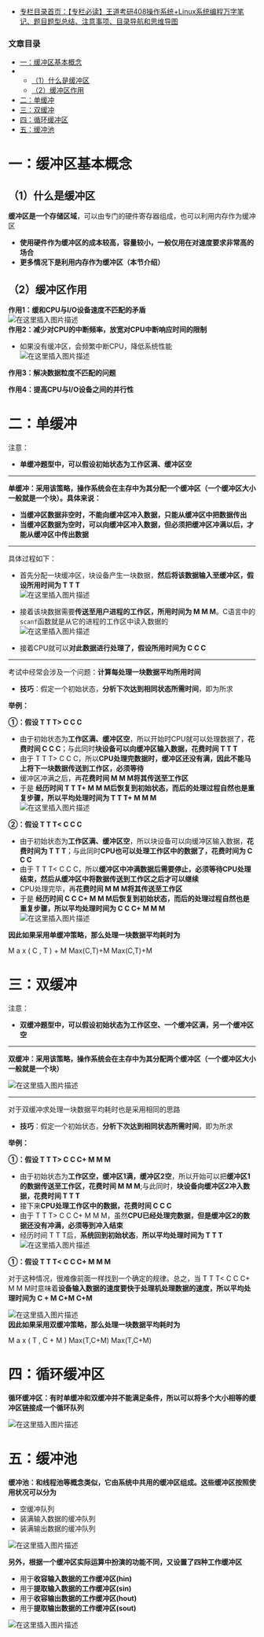  

- [专栏目录首页：【专栏必读】王道考研408操作系统+Linux系统编程万字笔记、题目题型总结、注意事项、目录导航和思维导图](https://zhangxing-tech.blog.csdn.net/article/details/121004242?spm=1001.2014.3001.5502)

### 文章目录

- [一：缓冲区基本概念](#_7)
- - [（1）什么是缓冲区](#1_8)
  - [（2）缓冲区作用](#2_15)
- [二：单缓冲](#_29)
- [三：双缓冲](#_87)
- [四：循环缓冲区](#_126)
- [五：缓冲池](#_131)

# 一：缓冲区基本概念

## （1）什么是缓冲区

**缓冲区是一个存储区域**，可以由专门的硬件寄存器组成，也可以利用内存作为缓冲区

- **使用硬件作为缓冲区的成本较高，容量较小，一般仅用在对速度要求非常高的场合**
- **更多情况下是利用内存作为缓冲区（本节介绍）**

## （2）缓冲区作用

**作用1：缓和CPU与I/O设备速度不匹配的矛盾**  
![在这里插入图片描述](https://ziquyun.com/main/csdn/img?url=https%3A%2F%2Fimg-blog.csdnimg.cn%2F4721ad6f4bd94dcc95487888850324eb.png%3Fx-oss-process%3Dimage%2Fwatermark%2Ctype_d3F5LXplbmhlaQ%2Cshadow_50%2Ctext_Q1NETiBA5b-r5LmQ5rGf5rmW%2Csize_20%2Ccolor_FFFFFF%2Ct_70%2Cg_se%2Cx_16&rfUrl=https%3A%2F%2Fzhangxing-tech.blog.csdn.net%2Farticle%2Fdetails%2F122441445)  
**作用2：减少对CPU的中断频率，放宽对CPU中断响应时间的限制**

- 如果没有缓冲区，会频繁中断CPU，降低系统性能  
  ![在这里插入图片描述](https://ziquyun.com/main/csdn/img?url=https%3A%2F%2Fimg-blog.csdnimg.cn%2F0dcfd24b077940e7822380db2c9ac381.png%3Fx-oss-process%3Dimage%2Fwatermark%2Ctype_d3F5LXplbmhlaQ%2Cshadow_50%2Ctext_Q1NETiBA5b-r5LmQ5rGf5rmW%2Csize_17%2Ccolor_FFFFFF%2Ct_70%2Cg_se%2Cx_16&rfUrl=https%3A%2F%2Fzhangxing-tech.blog.csdn.net%2Farticle%2Fdetails%2F122441445)

**作用3：解决数据粒度不匹配的问题**

**作用4：提高CPU与I/O设备之间的并行性**

# 二：单缓冲

注意：

- **单缓冲题型中，可以假设初始状态为工作区满、缓冲区空**

---

**单缓冲：采用该策略，操作系统会在主存中为其分配一个缓冲区（一个缓冲区大小一般就是一个块）。具体来说：**

- **当缓冲区数据非空时，不能向缓冲区冲入数据，只能从缓冲区中把数据传出**
- **当缓冲区数据为空时，可以向缓冲区冲入数据，但必须把缓冲区冲满以后，才能从缓冲区中传出数据**

---

具体过程如下：

- 首先分配一块缓冲区，块设备产生一块数据，**然后将该数据输入至缓冲区，假设所用时间为 T T T**  
  ![在这里插入图片描述](https://ziquyun.com/main/csdn/img?url=https%3A%2F%2Fimg-blog.csdnimg.cn%2F373fd898c9aa400997495f4fd8424962.png%3Fx-oss-process%3Dimage%2Fwatermark%2Ctype_d3F5LXplbmhlaQ%2Cshadow_50%2Ctext_Q1NETiBA5b-r5LmQ5rGf5rmW%2Csize_20%2Ccolor_FFFFFF%2Ct_70%2Cg_se%2Cx_16&rfUrl=https%3A%2F%2Fzhangxing-tech.blog.csdn.net%2Farticle%2Fdetails%2F122441445)

- 接着该块数据需要**传送至用户进程的工作区，所用时间为 M M M**。C语言中的`scanf`函数就是从它的进程的工作区中读入数据的  
  ![在这里插入图片描述](https://ziquyun.com/main/csdn/img?url=https%3A%2F%2Fimg-blog.csdnimg.cn%2F8e3aebecea11422f81221af637d562c9.png%3Fx-oss-process%3Dimage%2Fwatermark%2Ctype_d3F5LXplbmhlaQ%2Cshadow_50%2Ctext_Q1NETiBA5b-r5LmQ5rGf5rmW%2Csize_20%2Ccolor_FFFFFF%2Ct_70%2Cg_se%2Cx_16&rfUrl=https%3A%2F%2Fzhangxing-tech.blog.csdn.net%2Farticle%2Fdetails%2F122441445)

- 接着CPU就可以**对此数据进行处理了，假设所用时间为 C C C**

---

考试中经常会涉及一个问题：**计算每处理一块数据平均所用时间**

- **技巧**：假定一个初始状态，**分析下次达到相同状态所需时间**，即为所求

**举例：**

**①：假设 T T T\> C C C**

- 由于初始状态为**工作区满、缓冲区空**，所以开始时CPU就可以处理数据了，**花费时间 C C C**；与此同时**块设备可以向缓冲区输入数据，花费时间 T T T**
- 由于 T T T\> C C C，所以**CPU处理完数据时，缓冲区还没有满，因此不能马上将下一块数据传送到工作区，必须等待**
- 缓冲区冲满之后，再**花费时间 M M M将其传送至工作区**
- 于是 **经历时间 T T T+ M M M后恢复到初始状态，而后的处理过程自然也是重复步骤，所以平均处理时间为 T T T+ M M M**  
  ![在这里插入图片描述](https://ziquyun.com/main/csdn/img?url=https%3A%2F%2Fimg-blog.csdnimg.cn%2F1f18d4cfbbd54fd59a440e5ffb2898c6.png%3Fx-oss-process%3Dimage%2Fwatermark%2Ctype_d3F5LXplbmhlaQ%2Cshadow_50%2Ctext_Q1NETiBA5b-r5LmQ5rGf5rmW%2Csize_20%2Ccolor_FFFFFF%2Ct_70%2Cg_se%2Cx_16&rfUrl=https%3A%2F%2Fzhangxing-tech.blog.csdn.net%2Farticle%2Fdetails%2F122441445)

**②：假设 T T T\< C C C**

- 由于初始状态为**工作区满、缓冲区空**，所以块设备可以向缓冲区输入数据，**花费时间为 T T T**；与此同时**CPU也可以处理工作区中的数据了，花费时间为 C C C**
- 由于 T T T\< C C C，所以**缓冲区中冲满数据后需要停止，必须等待CPU处理结束，然后从缓冲区中将数据传送到工作区之后才可以继续**
- CPU处理完毕，再**花费时间 M M M将其传送至工作区**
- 于是 **经历时间 C C C+ M M M后恢复到初始状态，而后的处理过程自然也是重复步骤，所以平均处理时间为 C C C+ M M M**  
  ![在这里插入图片描述](https://ziquyun.com/main/csdn/img?url=https%3A%2F%2Fimg-blog.csdnimg.cn%2F4f2c86c15b4648489d3d618f33ceba29.png%3Fx-oss-process%3Dimage%2Fwatermark%2Ctype_d3F5LXplbmhlaQ%2Cshadow_50%2Ctext_Q1NETiBA5b-r5LmQ5rGf5rmW%2Csize_20%2Ccolor_FFFFFF%2Ct_70%2Cg_se%2Cx_16&rfUrl=https%3A%2F%2Fzhangxing-tech.blog.csdn.net%2Farticle%2Fdetails%2F122441445)

**因此如果采用单缓冲策略，那么处理一块数据平均耗时为**

M a x \( C , T \) + M Max\(C,T\)+M Max\(C,T\)+M

# 三：双缓冲

注意：

- **双缓冲题型中，可以假设初始状态为工作区空、一个缓冲区满，另一个缓冲区空**

---

**双缓冲：采用该策略，操作系统会在主存中为其分配两个缓冲区（一个缓冲区大小一般就是一个块）**

![在这里插入图片描述](https://ziquyun.com/main/csdn/img?url=https%3A%2F%2Fimg-blog.csdnimg.cn%2F3697a20b16d745609015c72ba7c07eb0.png%3Fx-oss-process%3Dimage%2Fwatermark%2Ctype_d3F5LXplbmhlaQ%2Cshadow_50%2Ctext_Q1NETiBA5b-r5LmQ5rGf5rmW%2Csize_20%2Ccolor_FFFFFF%2Ct_70%2Cg_se%2Cx_16&rfUrl=https%3A%2F%2Fzhangxing-tech.blog.csdn.net%2Farticle%2Fdetails%2F122441445)

---

对于双缓冲求处理一块数据平均耗时也是采用相同的思路

- **技巧**：假定一个初始状态，**分析下次达到相同状态所需时间**，即为所求

**举例：**

**①：假设 T T T\> C C C+ M M M**

- 由于初始状态为**工作区空，缓冲区1满，缓冲区2空**，所以开始可以把**缓冲区1的数据传送至工作区，花费时间 M M M**;与此同时，**块设备向缓冲区2冲入数据，花费时间 T T T**
- 接下来**CPU处理工作区中的数据，花费时间 C C C**
- 由于 T T T\> C C C+ M M M，虽然**CPU已经处理完数据，但是缓冲区2的数据还没有冲满，必须等到冲入结束**
- 经历时间 T T T后，**系统回到初始状态**，**所以平均处理时间为 T T T**  
  ![在这里插入图片描述](https://ziquyun.com/main/csdn/img?url=https%3A%2F%2Fimg-blog.csdnimg.cn%2F49c4b2a30ba74e8fbaec3b272d741b71.png%3Fx-oss-process%3Dimage%2Fwatermark%2Ctype_d3F5LXplbmhlaQ%2Cshadow_50%2Ctext_Q1NETiBA5b-r5LmQ5rGf5rmW%2Csize_20%2Ccolor_FFFFFF%2Ct_70%2Cg_se%2Cx_16&rfUrl=https%3A%2F%2Fzhangxing-tech.blog.csdn.net%2Farticle%2Fdetails%2F122441445)

**①：假设 T T T\< C C C+ M M M**

对于这种情况，很难像前面一样找到一个确定的规律。总之，当 T T T\< C C C+ M M M时意味着**设备输入数据的速度要快于处理机处理数据的速度，所以平均处理时间为 C + M C+M C+M**

![在这里插入图片描述](https://ziquyun.com/main/csdn/img?url=https%3A%2F%2Fimg-blog.csdnimg.cn%2Fa42ea86a68804e13ba2660dd7ba15968.png%3Fx-oss-process%3Dimage%2Fwatermark%2Ctype_d3F5LXplbmhlaQ%2Cshadow_50%2Ctext_Q1NETiBA5b-r5LmQ5rGf5rmW%2Csize_20%2Ccolor_FFFFFF%2Ct_70%2Cg_se%2Cx_16&rfUrl=https%3A%2F%2Fzhangxing-tech.blog.csdn.net%2Farticle%2Fdetails%2F122441445)  
**因此如果采用双缓冲策略，那么处理一块数据平均耗时为**

M a x \( T , C + M \) Max\(T,C+M\) Max\(T,C+M\)

# 四：循环缓冲区

**循环缓冲区：有时单缓冲和双缓冲并不能满足条件，所以可以将多个大小相等的缓冲区链接成一个循环队列**

![在这里插入图片描述](https://ziquyun.com/main/csdn/img?url=https%3A%2F%2Fimg-blog.csdnimg.cn%2F057c853cedad4ff0a62ee5b556ff0a7b.png%3Fx-oss-process%3Dimage%2Fwatermark%2Ctype_d3F5LXplbmhlaQ%2Cshadow_50%2Ctext_Q1NETiBA5b-r5LmQ5rGf5rmW%2Csize_20%2Ccolor_FFFFFF%2Ct_70%2Cg_se%2Cx_16&rfUrl=https%3A%2F%2Fzhangxing-tech.blog.csdn.net%2Farticle%2Fdetails%2F122441445)

# 五：缓冲池

**缓冲池：和线程池等概念类似，它由系统中共用的缓冲区组成。这些缓冲区按照使用状况可以分为**

- 空缓冲队列
- 装满输入数据的缓冲队列
- 装满输出数据的缓冲队列

![在这里插入图片描述](https://ziquyun.com/main/csdn/img?url=https%3A%2F%2Fimg-blog.csdnimg.cn%2F6c9e5005606d4b6d83772efb2a674e79.png%3Fx-oss-process%3Dimage%2Fwatermark%2Ctype_d3F5LXplbmhlaQ%2Cshadow_50%2Ctext_Q1NETiBA5b-r5LmQ5rGf5rmW%2Csize_20%2Ccolor_FFFFFF%2Ct_70%2Cg_se%2Cx_16&rfUrl=https%3A%2F%2Fzhangxing-tech.blog.csdn.net%2Farticle%2Fdetails%2F122441445)

**另外，根据一个缓冲区实际运算中扮演的功能不同，又设置了四种工作缓冲区**

- 用于**收容输入数据的工作缓冲区\(hin\)**
- 用于**提取输入数据的工作缓冲区\(sin\)**
- 用于**收容输出数据的工作缓冲区\(hout\)**
- 用于**提取输出数据的工作缓冲区\(sout\)**

![在这里插入图片描述](https://ziquyun.com/main/csdn/img?url=https%3A%2F%2Fimg-blog.csdnimg.cn%2F791ca9a98ab94b70af1619d30ffbf7c0.png%3Fx-oss-process%3Dimage%2Fwatermark%2Ctype_d3F5LXplbmhlaQ%2Cshadow_50%2Ctext_Q1NETiBA5b-r5LmQ5rGf5rmW%2Csize_20%2Ccolor_FFFFFF%2Ct_70%2Cg_se%2Cx_16&rfUrl=https%3A%2F%2Fzhangxing-tech.blog.csdn.net%2Farticle%2Fdetails%2F122441445)